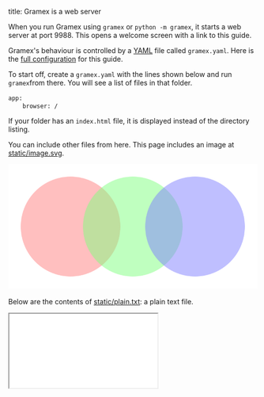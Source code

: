 title: Gramex is a web server

When you run Gramex using `gramex` or `python -m gramex`, it starts a web server
at port 9988. This opens a welcome screen with a link to this guide.

Gramex's behaviour is controlled by a [YAML](http://yaml.org/spec/1.2/spec.html)
file called `gramex.yaml`. Here is the [full configuration](/final-config) for
this guide.

To start off, create a `gramex.yaml` with the lines shown below and run
`gramex`from there. You will see a list of files in that folder.

    app:
        browser: /

If your folder has an `index.html` file, it is displayed instead of the
directory listing.

You can include other files from here. This page includes an image at
[static/image.svg](static/image.svg).

![static image](static/image.svg)

Below are the contents of [static/plain.txt](static/plain.txt): a plain text file.

<iframe src="static/plain.txt"></iframe>
